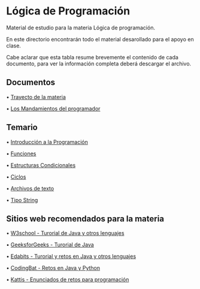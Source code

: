 # Lógica de Programación

Material de estudio para la materia Lógica de programación.

En este directorio encontrarán todo el material desarollado para el apoyo en clase. 	

Cabe aclarar que esta tabla resume brevemente el contenido de cada documento, para ver la información completa deberá descargar el archivo.

## Documentos	

  • [Trayecto de la materia](Planeacion_curso_LdeP_2024_2.xlsx) 

  • [Los Mandamientos del programador](https://www.canva.com/design/DAGLDNHOZ0A/tjMNPkM1jW5kIDijSATwRA/edit?utm_content=DAGLDNHOZ0A&utm_campaign=designshare&utm_medium=link2&utm_source=sharebutton)


## Temario
  
  • [Introducción a la Programación](Slides/1_Introducción%20a%20la%20prorgamación.pptx)

  • [Funciones](Slides/2_Funciones.pptx)

  • [Estructuras Condicionales](Slides/3_Estructuras%20condicionales.pptx)

  • [Ciclos](Slides/5_Ciclos.pptx)

  • [Archivos de texto](Slides/6_Archivos.pptx)

  • [Tipo String](Slides/8_Tipo_Dato_String.pptx)


## Sitios web recomendados para la materia

  • [W3school - Turorial de Java y otros lenguajes](https://www.w3schools.com/java/default.asp)

  • [GeeksforGeeks - Turorial de Java](https://www.geeksforgeeks.org/java/?ref=outind)

  • [Edabits - Turorial y retos en Java y otros lenguajes](https://edabit.com/challenges/java)

  • [CodingBat - Retos en Java y Python](https://codingbat.com/java)

  • [Kattis - Enunciados de retos para programación](https://open.kattis.com/problems)


